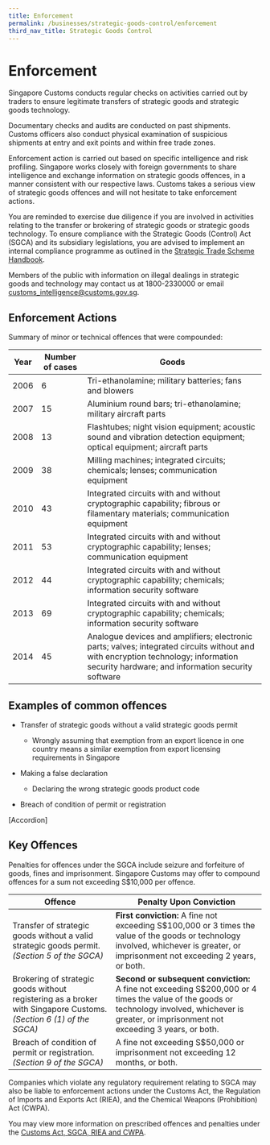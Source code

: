 ```yaml
---
title: Enforcement
permalink: /businesses/strategic-goods-control/enforcement
third_nav_title: Strategic Goods Control
---
```


# 

# Enforcement

Singapore Customs conducts regular checks on activities carried out by traders to ensure legitimate transfers of strategic goods and strategic goods technology.

Documentary checks and audits are conducted on past shipments. Customs officers also conduct physical examination of suspicious shipments at entry and exit points and within free trade zones.

Enforcement action is carried out based on specific intelligence and risk profiling. Singapore works closely with foreign governments to share intelligence and exchange information on strategic goods offences, in a manner consistent with our respective laws. Customs takes a serious view of strategic goods offences and will not hesitate to take enforcement actions.

You are reminded to exercise due diligence if you are involved in activities relating to the transfer or brokering of strategic goods or strategic goods technology. To ensure compliance with the Strategic Goods (Control) Act (SGCA) and its subsidiary legislations, you are advised to implement an internal compliance programme as outlined in the  [Strategic Trade Scheme Handbook](https://www.customs.gov.sg/-/media/cus/files/business/strategic-goods-control/strategic-trade-scheme-handbook_wef-from-1-nov-2018.pdf?la=en&hash=D32A18E140F9CBB3CE91C98FE9EB999B660214E7).

Members of the public with information on illegal dealings in strategic goods and technology may contact us at 1800-2330000 or email  [customs_intelligence@customs.gov.sg](mailto:customs_intelligence@customs.gov.sg).

## Enforcement Actions

Summary of minor or technical offences that were compounded:

| Year | Number of cases | Goods |
|---|---|---|
| 2006 | 6 | Tri-ethanolamine; military batteries; fans and blowers| 
| 2007 | 15 | Aluminium round bars; tri-ethanolamine; military aircraft parts |
| 2008 | 13 | Flashtubes; night vision equipment; acoustic sound and  vibration detection equipment; optical equipment; aircraft parts | 
| 2009 | 38 | Milling machines; integrated circuits; chemicals; lenses; communication equipment |
| 2010 | 43 |Integrated circuits with and without cryptographic capability; fibrous or filamentary materials; communication equipment |
| 2011 | 53 | Integrated circuits with and without cryptographic capability; lenses; communication equipment|
| 2012 | 44 | Integrated circuits with and without cryptographic capability; chemicals; information security software |
| 2013 | 69 | Integrated circuits with and without cryptographic capability; chemicals; information security software|
| 2014 | 45 | Analogue devices and amplifiers; electronic parts; valves;   integrated circuits without and with encryption technology; information security hardware; and information security software|

## Examples of common offences

-   Transfer of strategic goods without a valid strategic goods permit
    
    -   Wrongly assuming that exemption from an export licence in one country means a similar exemption from export licensing requirements in Singapore

-   Making a false declaration
    
    -   Declaring the wrong strategic goods product code

-   Breach of condition of permit or registration

[Accordion]

## Key Offences

Penalties for offences under the SGCA include seizure and forfeiture of goods, fines and imprisonment. Singapore Customs may offer to compound offences for a sum not exceeding S$10,000 per offence.

| Offence | Penalty Upon Conviction |
|--|--|
| Transfer of strategic goods without a valid strategic goods permit. _(Section 5 of the SGCA)_ | **First conviction:** A fine not exceeding S$100,000 or 3 times the value of the goods or technology involved, whichever is greater, or imprisonment not exceeding 2 years, or both. |
| Brokering of strategic goods without registering as a broker with Singapore Customs. _(Section 6 (1) of the SGCA)_|  **Second or subsequent conviction:** A fine not exceeding S$200,000 or 4 times the value of the goods or technology involved, whichever is greater, or imprisonment not exceeding 3 years, or both. |
| Breach of condition of permit or registration. _(Section 9 of the SGCA)_ | A fine not exceeding S$50,000 or imprisonment not exceeding 12 months, or both. |

Companies which violate any regulatory requirement relating to SGCA may also be liable to enforcement actions under the Customs Act, the Regulation of Imports and Exports Act (RIEA), and the Chemical Weapons (Prohibition) Act (CWPA).

You may view more information on prescribed offences and penalties under the  [Customs Act, SGCA, RIEA and CWPA](https://www.customs.gov.sg/about-us/acts-and-subsidiary-legislation).
